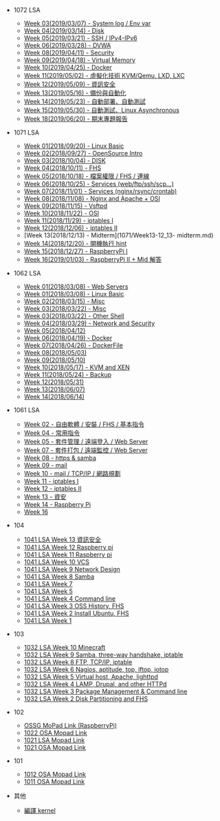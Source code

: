 
- 1072 LSA
    - [Week 03(2019/03/07) - System log / Env var](1072/Week3-03_07.md)
    - [Week 04(2019/03/14) - Disk](1072/Week4-03_14.md)
    - [Week 05(2019/03/21) - SSH / IPv4-IPv6](1072/Week5-03_21.md)
    - [Week 06(2019/03/28) - DVWA](1072/Week6-03_28.md)
    - [Week 08(2019/04/11) - Security](1072/Week8-04_11.md)
    - [Week 09(2019/04/18) - Virtual Memory](1072/Week9-04_18.md)
    - [Week 10(2019/04/25) - Docker](1072/Week10-04_25.md)
    - [Week 11(2019/05/02) - 虛擬化技術 KVM/Qemu, LXD, LXC](1072/Week11-05_02.md)
    - [Week 12(2019/05/09) - 資訊安全](1072/Week12-05_09.md)
    - [Week 13(2019/05/16) - 備份與自動化](1072/Week13-05_16.md)
    - [Week 14(2019/05/23) - 自動部署、自動測試](1072/Week14-05_23.md)
    - [Week 15(2019/05/30) - 自動測試、Linux Asynchronous](1072/Week15-05_30.md)
    - [Week 18(2019/06/20) - 期末專題報告](1072/Week18-06_20-final.md)
- 1071 LSA
    - [Week 01(2018/09/20) - Linux Basic](1071/Week1-9_20.md)
    - [Week 02(2018/09/27) - OpenSource Intro](1071/Week2-9_27.md)
    - [Week 03(2018/10/04) - DISK](1071/Week3-10_4.md)
    - [Week 04(2018/10/11) - FHS](1071/Week4-10_11.md)
    - [Week 05(2018/10/18) - 檔案權限 / FHS / 連線](1071/Week5-10_18.md)
    - [Week 06(2018/10/25) - Services (web/ftp/ssh/scp...)](1071/Week6-10_25.md)
    - [Week 07(2018/11/01) - Services (nginx/rsync/crontab)](1071/Week7-11_1.md)
    - [Week 08(2018/11/08) - Nginx and Apache + OSI](1071/Week8-11_8.md)
    - [Week 09(2018/11/15) - Vsftpd](1071/Week9-11_5.md)
    - [Week 10(2018/11/22) - OSI](1071/Week10-11_22.md)
    - [Week 11(2018/11/29) - iptables I](1071/Week11-11_29.md)
    - [Week 12(2018/12/06) - iptables II](1071/Week12-12_6.md)
    - [Week 13(2018/12/13) - Midterm](1071/Week13-12_13- midterm.md)
    - [Week 14(2018/12/20) - 開機執行 hint](1071/Week14-12_20.md)
    - [Week 15(2018/12/27) - RaspberryPi I](1071/Week15-12_20.md)
    - [Week 16(2019/01/03) - RaspberryPi II + Mid 解答](1071/Week16-12_27.md)
    
- 1062 LSA
    - [Week 01(2018/03/08) - Web Servers](1062/Week-01-Web-Servers.md)
    - [Week 01(2018/03/08) - Linux Basic](1062/Week-01-Linux-basic.md)
    - [Week 02(2018/03/15) - Misc](1062/Week-02.md)
    - [Week 03(2018/03/22) - Misc](1062/Week-03.md)
    - [Week 03(2018/03/22) - Other Shell](1062/Week-03.md)
    - [Week 04(2018/03/29) - Network and Security](1062/Week-04.md)
    - [Week 05(2018/04/12)](1062/Week-05.md)
    - [Week 06(2018/04/19) - Docker](1062/Week-06.md)
    - [Week 07(2018/04/26) - DockerFile](1062/Week-07.md)
    - [Week 08(2018/05/03)](1062/Week-08.md)
    - [Week 09(2018/05/10)](1062/Week-09.md)
    - [Week 10(2018/05/17) - KVM and XEN](1062/Week-10.md)
    - [Week 11(2018/05/24) - Backup](1062/Week-11-backup.md)
    - [Week 12(2018/05/31)](1062/Week-12.md)
    - [Week 13(2018/06/07)](1062/Week-13.md)
    - [Week 14(2018/06/14)](1062/Week-14.md)
- 1061 LSA
    - [Week 02 - 自由軟體 / 安裝 / FHS / 基本指令](1061/Week-2-自由軟體-安裝-FHS-基本指令.md)
    - [Week 04 - 常用指令](1061/Week-4-常用指令.md)
    - [Week 05 - 套件管理 / 遠端登入 / Web Server](1061/Week-5-套件管理-遠端登入-Web-Server.md)
    - [Week 07 - 套件打包 / 遠端監控 / Web Server](1061/week-7-(2017_11_1)-套件打包-遠端監控-Web-Server.md)
    - [Week 08 - https & samba](1061/week-8-(2017_11_08)-https-samba.md)
    - [Week 09 - mail](1061/week-9-(2017_11_15)-mail.md)
    - [Week 10 - mail / TCP/IP / 網路規劃](1061/week-10-(2017_11_22)-mail-TCP_IP-網路規劃.md)
    - [Week 11 - iptables I](1061/week-11-(2017_11_29)-iptables.md)
    - [Week 12 - iptables II](1061/Week-12.md)
    - [Week 13 - 資安](1061/Week-13-(2017_12_13)-資安.md)
    - [Week 14 - Raspberry Pi](1061/Week-14-(2017_12_20)-Raspberry-Pi.md)
    - [Week 16](1061/Week-16-(2017_01_03).md)
- 104
    - [1041 LSA Week 13 資訊安全](1041/Week-13-資訊安全.md)
    - [1041 LSA Week 12 Raspberry pi](1041/Week-12-Raspberry-pi.md)
    - [1041 LSA Week 11 Raspberry pi](1041/Week-11-Raspberry-pi.md)
    - [1041 LSA Week 10 VCS](1041/Week-10-VCS.md)
    - [1041 LSA Week 9 Network Design](1041/Week-9-Network-Design.md)
    - [1041 LSA Week 8 Samba](1041/Week-8-Samba.md)
    - [1041 LSA Week 7](1041/Week7.md)
    - [1041 LSA Week 5](1041/Week5.md)
    - [1041 LSA Week 4 Command line](1041/Week4-Command-line.md)
    - [1041 LSA Week 3 OSS History, FHS](1041/Week-3-OSS-History,-FHS.md)
    - [1041 LSA Week 2 Install Ubuntu, FHS](1041/Week-2-Install-Ubuntu,-FHS.md)
    - [1041 LSA Week 1](1041/Week-1.md)
- 103
    - [1032 LSA Week 10 Minecraft](1032/Week-10-Minecraft.md)
    - [1032 LSA Week 9 Samba, three-way handshake, iptable](1032/Week-9-Samba-three-way-handshake-iptable.md)
    - [1032 LSA Week 8 FTP, TCP/IP, iptable](1032/Week-8-FTP-TCPIP-iptable.md)
    - [1032 LSA Week 6 Nagios, aptitude, top, iftop, iotop](1032/Week-6-Nagios-aptitude-top-iftop-iotop.md)
    - [1032 LSA Week 5 Virtual host, Apache, lighttpd](1032/Week-5-Virtual-host-Apache-lighttpd.md)
    - [1032 LSA Week 4 LAMP, Drupal, and other HTTPd](1032/Week-4-LAMP-Drupal-and-other-HTTPd.md)
    - [1032 LSA Week 3 Package Management & Command line](1032/Week-3-4-Package-Management-Command-line.md)
    - [1032 LSA Week 2 Disk Partitioning and FHS](1032/Week-2-3-Disk-Partitioning-and-FHS.md)
- 102
    - [OSSG MoPad Link (RaspberryPi)](102/OSSG-MoPad-RaspberryPi.md)
    - [1022 OSA Mopad Link](102/1022-OSA-Mopad.md)
    - [1021 LSA Mopad Link](102/1021-LSA-Mopad.md)
    - [1021 OSA Mopad Link](102/1021-OSA-Mopad.md)
- 101
    - [1012 OSA Mopad Link](101/1012-OSA-Mopad.md)
    - [1011 OSA Mopad Link](101/1011-OSA-Mopad.md)
- 其他
    - [編譯 kernel](others/compile-kernel.md)
